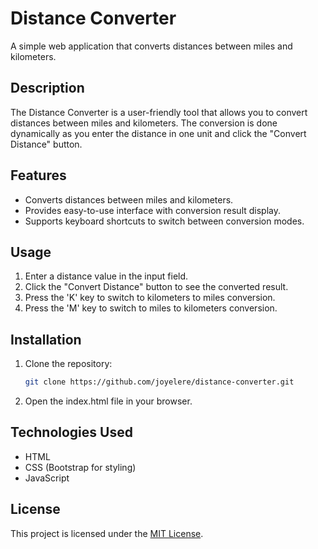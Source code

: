 # Distance Converter

A simple web application that converts distances between miles and kilometers.

## Description

The Distance Converter is a user-friendly tool that allows you to convert distances between miles and kilometers. The conversion is done dynamically as you enter the distance in one unit and click the "Convert Distance" button.

## Features

- Converts distances between miles and kilometers.
- Provides easy-to-use interface with conversion result display.
- Supports keyboard shortcuts to switch between conversion modes.

## Usage

1. Enter a distance value in the input field.
2. Click the "Convert Distance" button to see the converted result.
3. Press the 'K' key to switch to kilometers to miles conversion.
4. Press the 'M' key to switch to miles to kilometers conversion.

## Installation

1. Clone the repository:

   ```bash
   git clone https://github.com/joyelere/distance-converter.git

2. Open the index.html file in your browser.


## Technologies Used

- HTML
- CSS (Bootstrap for styling)
- JavaScript

## License

This project is licensed under the [MIT License](LICENSE).

